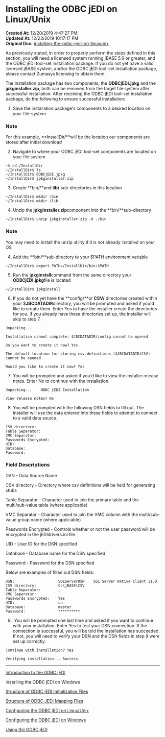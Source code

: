 # Installing the ODBC jEDI on Linux/Unix

**Created At:** 12/20/2019 4:47:27 PM  
**Updated At:** 12/23/2019 10:17:17 PM  
**Original Doc:** [installing-the-odbc-jedi-on-linuxunix](https://docs.jbase.com/installing-the-odbc-jedi-on-linuxunix)  


As previously stated, in order to properly perform the steps defined in this section, you will need a licensed system running jBASE 5.6 or greater, and the ODBC jEDI tool-set installation package. If you do not yet have a valid licensed jBASE system, and/or the ODBC jEDI tool-set installation package, please contact Zumasys licensing to obtain them.

The installation package has two components, the **ODBCjEDI.jpkg** and the **jpkginstaller.zip**, both can be removed from the target file system after successful installation. After receiving the ODBC jEDI tool-set installation package, do the following to ensure successful installation:

1. Save the installation package's components to a desired location on your file-system

### Note

For this example, **InstallDir/**will be the location our components are stored after initial download

2. Navigate to where your ODBC jEDI tool-set components are located on your file system

```
~$ cd /InstallDir
~/InstallDir$ ls
~/InstallDir$ ODBCjEDI.jpkg
~/InstallDir$ jpkginstaller.zip
```

3. Create **bin/**and **lib/** sub-directories in this location

```
~/InstallDir$ mkdir /bin
~/InstallDir$ mkdir /lib
```

4. Unzip the **jpkginstaller.zip**component into the **bin/**sub-directory

```
~/InstallDir$ unzip jpkginstaller.zip -d ./bin
```

### Note

You may need to install the unzip utility if it is not already installed on your OS

4. Add the **bin/**sub-directory to your $PATH environment variable

```
~/InstallDir$ export PATH=/InstallDir/bin:$PATH
```

5. Run the **jpkginstall**command from the same directory your **ODBCjEDI.jpkg**file is located

```
~/InstallDir$ jpkginstall
```

6. If you do not yet have the **config/**or **CSV/** directories created within your $**JBCDATADIR**directory, you will be prompted and asked if you'd like to create them. Enter Yes to have the installer create the directories for you. If you already have these directories set up, the installer will skip to step 7.

```
Unpacking...

Installation cannot complete: $JBCDATADIR/config cannot be opened

Do you want to create it now? Yes

The default location for storing csv definitions ($JBCDATADIR/CSV) cannot be opened

Would you like to create it now? Yes
```

7. You will be prompted and asked if you'd like to view the installer release notes. Enter No to continue with the installation.

```
Unpacking...    ODBC jEDI Installation

View release notes? No
```

8. You will be prompted with the following DSN fields to fill out. The installer will use the data entered into these fields to attempt to connect to a valid data source.

```
CSV directory:
Table Separator:
VMC Separator:
Passwords Encrypted:
UID:
Database:
Password:
```

### Field Descriptions

DSN - Data Source Name

CSV directory - Directory where csv definitions will be held for generating stubs

Table Separator - Character used to join the primary table and the multi/sub-value table (where applicable)

VMC Separator - Character used to join the VMC column with the multi/sub-value group name (where applicable)

Passwords Encrypted - Controls whether or not the user password will be encrypted in the jEDIdrivers.ini file

UID - User ID for the DSN specified

Database - Database name for the DSN specified

Password - Password for the DSN specified

Below are examples of filled out DSN fields:

```
DSN:                    SQLServerDSN    SQL Server Native Client 11.0
CSV directory:          C:\jBASE\CSV  
Table Separator:        _
VMC Separator:          _  
Passwords Encrypted:    Yes
UID:                    sa
Database:               master 
Password:               ********** 
```

9.  You will be prompted one last time and asked if you want to continue with your installation. Enter Yes to test your DSN connection. If the connection is successful, you will be told the installation has succeeded. If not, you will need to verify your DSN and the DSN fields in step 8 were set up correctly.

```
Continue with installation? Yes

Verifying installation... Success.
```

----------------------------------------------------------------------------------------------------------------------------

[Introduction to the ODBC jEDI](./../introduction-to-the-odbc-jedi)

Installing the ODBC jEDI on Windows

[Structure of ODBC jEDI Initialization Files](./../structure-of-odbc-jedi-initialization-files)

[Structure of ODBC JEDI Mapping Files](./../structure-of-odbc-jedi-mapping-files)

[Configuring the ODBC jEDI on Linux/Unix](./../configuring-the-odbc-jedi-on-linux&unix)

[Configuring the ODBC jEDI on Windows](./../configuring-the-odbc-jedi-on-windows)

[Using the ODBC jEDI](./../using-the-odbc-jedi)
